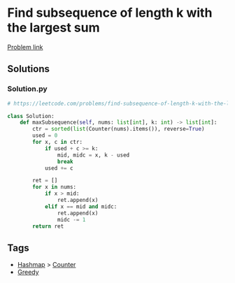 # Find subsequence of length k with the largest sum

[Problem link](https://leetcode.com/problems/find-subsequence-of-length-k-with-the-largest-sum/)

## Solutions


### Solution.py
```py
# https://leetcode.com/problems/find-subsequence-of-length-k-with-the-largest-sum/

class Solution:
    def maxSubsequence(self, nums: list[int], k: int) -> list[int]:
        ctr = sorted(list(Counter(nums).items()), reverse=True)
        used = 0
        for x, c in ctr:
            if used + c >= k:
                mid, midc = x, k - used
                break
            used += c

        ret = []
        for x in nums:
            if x > mid:
                ret.append(x)
            elif x == mid and midc:
                ret.append(x)
                midc -= 1
        return ret
```
## Tags

* [Hashmap](/Collections/hashmap.md#hashmap) > [Counter](/Collections/hashmap.md#counter)
* [Greedy](/Collections/greedy.md#greedy)
